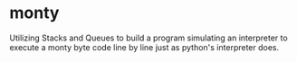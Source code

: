 # monty
Utilizing Stacks and Queues to build a program simulating an interpreter to execute a monty byte code line by line just as python's interpreter does.
